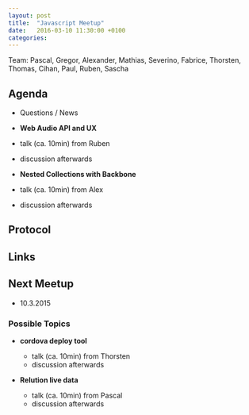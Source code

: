 ```yaml
---
layout: post
title:  "Javascript Meetup"
date:   2016-03-10 11:30:00 +0100
categories:
---
```


Team: Pascal, Gregor, Alexander, Mathias, Severino, Fabrice, Thorsten, Thomas, Cihan, Paul, Ruben, Sascha

## Agenda

- Questions / News
- **Web Audio API and UX**
 - talk (ca. 10min) from Ruben
 - discussion afterwards

- **Nested Collections with Backbone**
- talk (ca. 10min) from Alex
- discussion afterwards

## Protocol

## Links

## Next Meetup

- 10.3.2015

### Possible Topics

- **cordova deploy tool**
  - talk (ca. 10min) from Thorsten
  - discussion afterwards


- **Relution live data**
  - talk (ca. 10min) from Pascal
  - discussion afterwards
